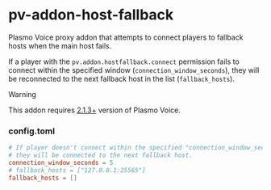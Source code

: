 # pv-addon-host-fallback
Plasmo Voice proxy addon that attempts to connect players to fallback hosts when the main host fails.

If a player with the `pv.addon.hostfallback.connect` permission fails to connect within the specified window (`connection_window_seconds`),
they will be reconnected to the next fallback host in the list (`fallback_hosts`).

> [!WARNING]  
> This addon requires [2.1.3+](https://github.com/plasmoapp/plasmo-voice/releases/tag/2.1.3-SNAPSHOT) version of Plasmo Voice.

### config.toml
```toml
# If player doesn't connect within the specified "connection_window_seconds",
# they will be connected to the next fallback host.
connection_window_seconds = 5
# fallback_hosts = ["127.0.0.1:25565"]
fallback_hosts = []
```